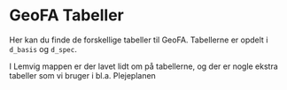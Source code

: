 # GeoFA Tabeller

Her kan du finde de forskellige tabeller til GeoFA. Tabellerne er opdelt i `d_basis` og `d_spec`.

I Lemvig mappen er der lavet lidt om på tabellerne, og der er nogle ekstra tabeller som vi bruger i bl.a. Plejeplanen